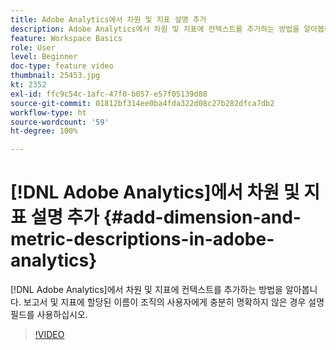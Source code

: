 ```yaml
---
title: Adobe Analytics에서 차원 및 지표 설명 추가
description: Adobe Analytics에서 차원 및 지표에 컨텍스트를 추가하는 방법을 알아봅니다.
feature: Workspace Basics
role: User
level: Beginner
doc-type: feature video
thumbnail: 25453.jpg
kt: 2352
exl-id: ffc9c54c-1afc-47f0-b057-e57f05139d88
source-git-commit: 01812bf314ee0ba4fda322d08c27b282dfca7db2
workflow-type: ht
source-wordcount: '59'
ht-degree: 100%

---
```


# [!DNL Adobe Analytics]에서 차원 및 지표 설명 추가 {#add-dimension-and-metric-descriptions-in-adobe-analytics}

[!DNL Adobe Analytics]에서 차원 및 지표에 컨텍스트를 추가하는 방법을 알아봅니다. 보고서 및 지표에 할당된 이름이 조직의 사용자에게 충분히 명확하지 않은 경우 설명 필드를 사용하십시오.

>[!VIDEO](https://video.tv.adobe.com/v/25453/?quality=12)
